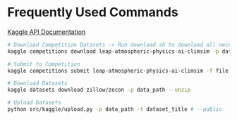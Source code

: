 # Frequently Used Commands

[Kaggle API Documentation](https://github.com/Kaggle/kaggle-api/blob/main/docs/README.md)

```bash
# Download Competition Datasets -> Run download.sh to download all necessary data
kaggle competitions download leap-atmospheric-physics-ai-climsim -p data_path

# Submit to Competition
kaggle competitions submit leap-atmospheric-physics-ai-climsim -f file_path -m message

# Download Datasets
kaggle datasets download zillow/zecon -p data_path --unzip

# Upload Datasets
python src/kaggle/upload.py -p data_path -t dataset_title # --public

